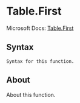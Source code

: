 ---
---

# Table.First

Microsoft Docs: [Table.First](https://docs.microsoft.com/en-us/powerquery-m/table-first)

## Syntax

```
Syntax for this function.
```

## About

About this function.

